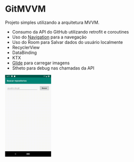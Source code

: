 # GitMVVM

Projeto simples utilizando a arquitetura MVVM.

* Consumo da API do GitHub utilizando retrofit e coroutines
* Uso do [Navigation](https://developer.android.com/guide/navigation) para a navegação
* Uso do Room para Salvar dados do usuário localmente
* RecyclerView
* DataBinding
* KTX
* [Glide](https://github.com/bumptech/glide) para carregar imagens
* Stheto para debug nas chamadas da API



<img src="git.gif" width="30%">

